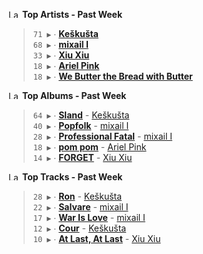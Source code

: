 <!--START_LASTFM_ARTISTS:{"period": "7day", "rows": 5}-->
<a href="https://last.fm" target="_blank"><img src="https://user-images.githubusercontent.com/17434202/215290617-e793598d-d7c9-428f-9975-156db1ba89cc.svg" alt="Last.fm Logo" width="18" height="13"/></a> **Top Artists - Past Week**

> `71 ▶️` ∙ **[Keškušta](https://www.last.fm/music/Ke%C5%A1ku%C5%A1ta)**<br/>
> `68 ▶️` ∙ **[mixail I](https://www.last.fm/music/mixail+I)**<br/>
> `33 ▶️` ∙ **[Xiu Xiu](https://www.last.fm/music/Xiu+Xiu)**<br/>
> `18 ▶️` ∙ **[Ariel Pink](https://www.last.fm/music/Ariel+Pink)**<br/>
> `18 ▶️` ∙ **[We Butter the Bread with Butter](https://www.last.fm/music/We+Butter+the+Bread+with+Butter)**<br/>
<!--END_LASTFM_ARTISTS-->

<!--START_LASTFM_ALBUMS:{"period": "7day", "rows": 5}-->
<a href="https://last.fm" target="_blank"><img src="https://user-images.githubusercontent.com/17434202/215290617-e793598d-d7c9-428f-9975-156db1ba89cc.svg" alt="Last.fm Logo" width="18" height="13"/></a> **Top Albums - Past Week**

> `64 ▶️` ∙ **[Sland](https://www.last.fm/music/Ke%C5%A1ku%C5%A1ta/Sland)** - [Keškušta](https://www.last.fm/music/Ke%C5%A1ku%C5%A1ta)<br/>
> `40 ▶️` ∙ **[Popfolk](https://www.last.fm/music/mixail+I/Popfolk)** - [mixail I](https://www.last.fm/music/mixail+I)<br/>
> `28 ▶️` ∙ **[Professional Fatal](https://www.last.fm/music/mixail+I/Professional+Fatal)** - [mixail I](https://www.last.fm/music/mixail+I)<br/>
> `18 ▶️` ∙ **[pom pom](https://www.last.fm/music/Ariel+Pink/pom+pom)** - [Ariel Pink](https://www.last.fm/music/Ariel+Pink)<br/>
> `14 ▶️` ∙ **[FORGET](https://www.last.fm/music/Xiu+Xiu/FORGET)** - [Xiu Xiu](https://www.last.fm/music/Xiu+Xiu)<br/>
<!--END_LASTFM_ALBUMS-->

<!--START_LASTFM_TRACKS:{"period": "7day", "rows": 5}-->
<a href="https://last.fm" target="_blank"><img src="https://user-images.githubusercontent.com/17434202/215290617-e793598d-d7c9-428f-9975-156db1ba89cc.svg" alt="Last.fm Logo" width="18" height="13"/></a> **Top Tracks - Past Week**

> `28 ▶️` ∙ **[Ron](https://www.last.fm/music/Ke%C5%A1ku%C5%A1ta/_/Ron)** - [Keškušta](https://www.last.fm/music/Ke%C5%A1ku%C5%A1ta)<br/>
> `22 ▶️` ∙ **[Salvare](https://www.last.fm/music/mixail+I/_/Salvare)** - [mixail I](https://www.last.fm/music/mixail+I)<br/>
> `17 ▶️` ∙ **[War Is Love](https://www.last.fm/music/mixail+I/_/War+Is+Love)** - [mixail I](https://www.last.fm/music/mixail+I)<br/>
> `12 ▶️` ∙ **[Cour](https://www.last.fm/music/Ke%C5%A1ku%C5%A1ta/_/Cour)** - [Keškušta](https://www.last.fm/music/Ke%C5%A1ku%C5%A1ta)<br/>
> `10 ▶️` ∙ **[At Last, At Last](https://www.last.fm/music/Xiu+Xiu/_/At+Last,+At+Last)** - [Xiu Xiu](https://www.last.fm/music/Xiu+Xiu)<br/>
<!--END_LASTFM_TRACKS-->